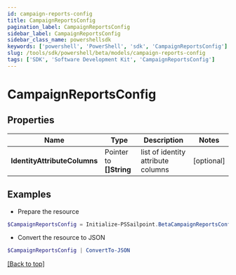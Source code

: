 ```yaml
---
id: campaign-reports-config
title: CampaignReportsConfig
pagination_label: CampaignReportsConfig
sidebar_label: CampaignReportsConfig
sidebar_class_name: powershellsdk
keywords: ['powershell', 'PowerShell', 'sdk', 'CampaignReportsConfig'] 
slug: /tools/sdk/powershell/beta/models/campaign-reports-config
tags: ['SDK', 'Software Development Kit', 'CampaignReportsConfig']
---
```



# CampaignReportsConfig

## Properties

Name | Type | Description | Notes
------------ | ------------- | ------------- | -------------
**IdentityAttributeColumns** |  Pointer to **[]String** | list of identity attribute columns | [optional] 

## Examples

- Prepare the resource
```powershell
$CampaignReportsConfig = Initialize-PSSailpoint.BetaCampaignReportsConfig  -IdentityAttributeColumns [firstname, lastname]
```

- Convert the resource to JSON
```powershell
$CampaignReportsConfig | ConvertTo-JSON
```


[[Back to top]](#) 

